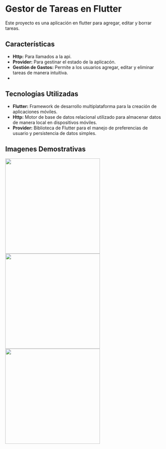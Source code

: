 # **Gestor de Tareas en Flutter**

Este proyecto es una aplicación en flutter para agregar, editar y borrar tareas. 

## Características

- **Http:** Para llamados a la api.
- **Provider:** Para gestinar el estado de la aplicacón.
- **Gestión de Gastos:** Permite a los usuarios agregar, editar y eliminar tareas de manera intuitiva.
-

## Tecnologías Utilizadas

- **Flutter:** Framework de desarrollo multiplataforma para la creación de aplicaciones móviles.
- **Http:** Motor de base de datos relacional utilizado para almacenar datos de manera local en dispositivos móviles.
- **Provider:** Biblioteca de Flutter para el manejo de preferencias de usuario y persistencia de datos simples.

## Imagenes Demostrativas
<img src="https://github.com/EnriquemQz/flutter_task/assets/47344835/619b55c2-a408-477a-83cc-3a7a6de57121" width="300">
<img src="https://github.com/EnriquemQz/flutter_task/assets/47344835/724fe831-6bbc-405f-ba11-a922780a278b" width="300">
<img src="https://github.com/EnriquemQz/flutter_task/assets/47344835/761c9b43-0238-4409-9bc6-adb9067f883b" width="300">
